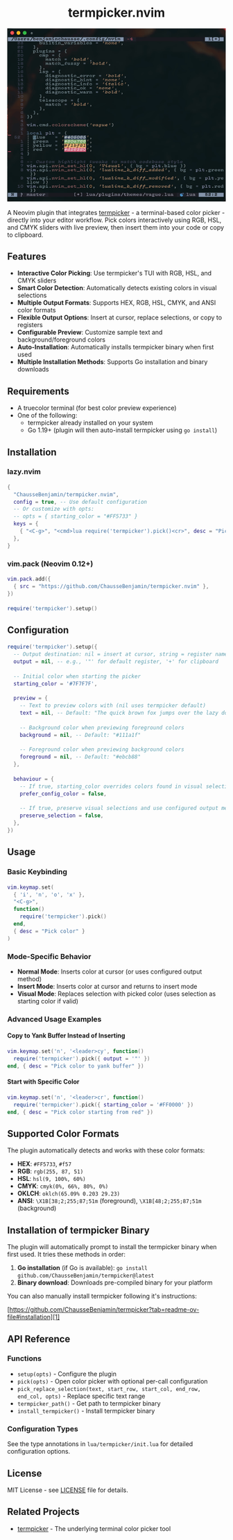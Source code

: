 
<div align="center">
  <h1>termpicker.nvim</h1>
</div>

<div align="center">
  <img src="assets/demo.gif" width="600" alt="termpicker.nvim Demo"><br>
</div>

A Neovim plugin that integrates [termpicker][2] - a terminal-based color picker - directly into your editor workflow. Pick colors interactively using RGB, HSL, and CMYK sliders with live preview, then insert them into your code or copy to clipboard.

## Features

- **Interactive Color Picking**: Use termpicker's TUI with RGB, HSL, and CMYK sliders
- **Smart Color Detection**: Automatically detects existing colors in visual selections
- **Multiple Output Formats**: Supports HEX, RGB, HSL, CMYK, and ANSI color formats
- **Flexible Output Options**: Insert at cursor, replace selections, or copy to registers
- **Configurable Preview**: Customize sample text and background/foreground colors
- **Auto-Installation**: Automatically installs termpicker binary when first used
- **Multiple Installation Methods**: Supports Go installation and binary downloads

## Requirements

- A truecolor terminal (for best color preview experience)
- One of the following:
  - termpicker already installed on your system
  - Go 1.19+ (plugin will then auto-install termpicker using `go install`)

## Installation

### lazy.nvim

```lua
{
  "ChausseBenjamin/termpicker.nvim",
  config = true, -- Use default configuration
  -- Or customize with opts:
  -- opts = { starting_color = "#FF5733" }
  keys = {
    { "<C-g>", "<cmd>lua require('termpicker').pick()<cr>", desc = "Pick color", mode = { "n", "i", "x" } },
  },
}
```

### vim.pack (Neovim 0.12+)

```lua
vim.pack.add({
  { src = "https://github.com/ChausseBenjamin/termpicker.nvim" },
})

require('termpicker').setup()
```

## Configuration

```lua
require('termpicker').setup({
  -- Output destination: nil = insert at cursor, string = register name
  output = nil, -- e.g., '"' for default register, '+' for clipboard

  -- Initial color when starting the picker
  starting_color = '#7F7F7F',

  preview = {
    -- Text to preview colors with (nil uses termpicker default)
    text = nil, -- Default: "The quick brown fox jumps over the lazy dog"

    -- Background color when previewing foreground colors
    background = nil, -- Default: "#111a1f"

    -- Foreground color when previewing background colors
    foreground = nil, -- Default: "#ebcb88"
  },

  behaviour = {
    -- If true, starting_color overrides colors found in visual selections
    prefer_config_color = false,

    -- If true, preserve visual selections and use configured output method
    preserve_selection = false,
  },
})
```

## Usage

### Basic Keybinding

```lua
vim.keymap.set(
  { 'i', 'n', 'o', 'x' },
  "<C-g>",
  function()
    require('termpicker').pick()
  end,
  { desc = "Pick color" }
)
```

### Mode-Specific Behavior

- **Normal Mode**: Inserts color at cursor (or uses configured output method)
- **Insert Mode**: Inserts color at cursor and returns to insert mode
- **Visual Mode**: Replaces selection with picked color (uses selection as starting color if valid)

### Advanced Usage Examples

#### Copy to Yank Buffer Instead of Inserting

```lua
vim.keymap.set('n', '<leader>cy', function()
  require('termpicker').pick({ output = '"' })
end, { desc = "Pick color to yank buffer" })
```

#### Start with Specific Color

```lua
vim.keymap.set('n', '<leader>cr', function()
  require('termpicker').pick({ starting_color = '#FF0000' })
end, { desc = "Pick color starting from red" })
```

## Supported Color Formats

The plugin automatically detects and works with these color formats:

- **HEX**: `#FF5733`, `#f57`
- **RGB**: `rgb(255, 87, 51)`
- **HSL**: `hsl(9, 100%, 60%)`
- **CMYK**: `cmyk(0%, 66%, 80%, 0%)`
- **OKLCH**: `oklch(65.09% 0.203 29.23)`
- **ANSI**: `\X1B[38;2;255;87;51m` (foreground), `\X1B[48;2;255;87;51m` (background)

## Installation of termpicker Binary

The plugin will automatically prompt to install the termpicker binary when first used. It tries these methods in order:

1. **Go installation** (if Go is available): `go install github.com/ChausseBenjamin/termpicker@latest`
2. **Binary download**: Downloads pre-compiled binary for your platform

You can also manually install termpicker following it's instructions:

[https://github.com/ChausseBenjamin/termpicker?tab=readme-ov-file#installation][1]


## API Reference

### Functions

- `setup(opts)` - Configure the plugin
- `pick(opts)` - Open color picker with optional per-call configuration
- `pick_replace_selection(text, start_row, start_col, end_row, end_col, opts)` - Replace specific text range
- `termpicker_path()` - Get path to termpicker binary
- `install_termpicker()` - Install termpicker binary

### Configuration Types

See the type annotations in `lua/termpicker/init.lua` for detailed configuration options.

## License

MIT License - see [LICENSE](LICENSE) file for details.

## Related Projects

- [termpicker][2] - The underlying terminal color picker tool

[1]: https://github.com/ChausseBenjamin/termpicker?tab=readme-ov-file#installation
[2]: https://github.com/ChausseBenjamin/termpicker
